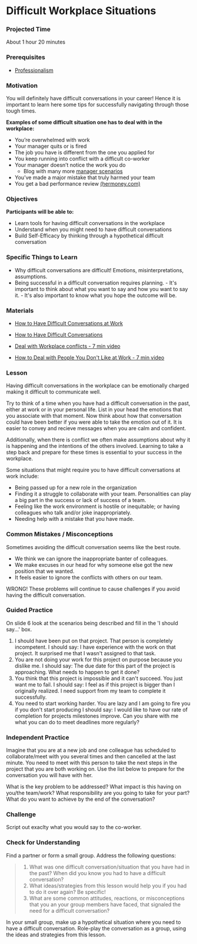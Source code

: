 # Difficult Workplace Situations

### Projected Time

About 1 hour 20 minutes

### Prerequisites

- [Professionalism](professionalism.md)

### Motivation

You will definitely have difficult conversations in your career! Hence it is important to learn here some tips for successfully navigating through those tough times.

**Examples of some difficult situation one has to deal with in the workplace:**

- You’re overwhelmed with work
- Your manager quits or is fired
- The job you have is different from the one you applied for
- You keep running into conflict with a difficult co-worker
- Your manager doesn’t notice the work you do
  - Blog with many more [manager scenarios](http://annekrook.com/?page_id=824)
- You’ve made a major mistake that truly harmed your team
- You get a bad performance review
  [(hermoney.com)](https://www.hermoney.com/earn/work-life-balance/common-workplace-issues/)

### Objectives

**Participants will be able to:**

- Learn tools for having difficult conversations in the workplace
- Understand when you might need to have difficult conversations
- Build Self-Efficacy by thinking through a hypothetical difficult conversation

### Specific Things to Learn

- Why difficult conversations are difficult! Emotions, misinterpretations, assumptions.
- Being successful in a difficult conversation requires planning. - It's important to think about what you want to say and how you want to say it. - It's also important to know what you hope the outcome will be.

### Materials

- [How to Have Difficult Conversations at Work](https://www.forbes.com/sites/ashiraprossack1/2018/10/28/how-to-have-difficult-conversations-at-work/#27b1f5a410b7)
- [How to Have Difficult Conversations](https://www.psychologytoday.com/us/blog/some-assembly-required/201703/how-have-difficult-conversations)

- [Deal with Workplace conflicts - 7 min video](https://www.youtube.com/watch?v=qDfSYz0PX9g)

- [How to Deal with People You Don't Like at Work - 7 min video](https://www.youtube.com/watch?v=Pm8kU37u0Ho)

### Lesson

Having difficult conversations in the workplace can be emotionally charged making it difficult to communicate well.

Try to think of a time when you have had a difficult conversation in the past, either at work or in your personal life. List in your head the emotions that you associate with that moment. Now think about how that conversation could have been better if you were able to take the emotion out of it. It is easier to convey and recieve messages when you are calm and confident.

Additionally, when there is conflict we often make assumptions about why it is happening and the intentions of the others involved. Learning to take a step back and prepare for these times is essential to your success in the workplace.

Some situations that might require you to have difficult conversations at work include:

- Being passed up for a new role in the organization
- Finding it a struggle to collaborate with your team. Personalities can play a big part in the success or lack of success of a team.
- Feeling like the work environment is hostile or inequitable; or having colleagues who talk and/or joke inappropriately.
- Needing help with a mistake that you have made.

### Common Mistakes / Misconceptions

Sometimes avoiding the difficult conversation seems like the best route.

- We think we can ignore the inappropriate banter of colleagues.
- We make excuses in our head for why someone else got the new position that we wanted.
- It feels easier to ignore the conflicts with others on our team.

WRONG! These problems will continue to cause challenges if you avoid having the difficult conversation.

### Guided Practice

On slide 6 look at the scenarios being described and fill in the 'I should say...' box.

1. I should have been put on that project. That person is completely incompetent.
   I should say: I have experience with the work on that project. It surprised me that I wasn't assigned to that task.
2. You are not doing your work for this project on purpose because you dislike me.
   I should say: The due date for this part of the project is approaching. What needs to happen to get it done?
3. You think that this project is impossible and it can't succeed. You just want me to fail.
   I should say: I feel as if this project is bigger than I originally realized. I need support from my team to complete it successfully.
4. You need to start working harder. You are lazy and I am going to fire you if you don't start producing
   I should say: I would like to have our rate of completion for projects milestones improve. Can you share with me what you can do to meet deadlines more regularly?

### Independent Practice

Imagine that you are at a new job and one colleague has scheduled to collaborate/meet with you several times and then cancelled at the last minute. You need to meet with this person to take the next steps in the project that you are both working on. Use the list below to prepare for the conversation you will have with her.

What is the key problem to be addressed?
What impact is this having on you/the team/work?
What responsibility are you going to take for your part?
What do you want to achieve by the end of the conversation?

### Challenge

Script out exaclty what you would say to the co-worker.

### Check for Understanding

Find a partner or form a small group. Address the following questions:

> 1.  What was one difficult conversation/situation that you have had in the past? When did you know you had to have a difficult conversation?
> 2.  What ideas/strategies from this lesson would help you if you had to do it over again? Be specific!
> 3.  What are some common attitudes, reactions, or misconceptions that you an your group members have faced, that signaled the need for a difficult conversation?

In your small group, make up a hypothetical situation where you need to have a difficult conversation. Role-play the conversation as a group, using the ideas and strategies from this lesson.
